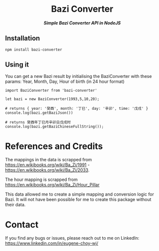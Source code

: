 <h1 align="center">Bazi Converter</h1>

<h5 align="center">Simple Bazi Converter API in NodeJS</h5>

## Installation
`npm install bazi-converter`


## Using it
You can get a new Bazi result by initialising the BaziConverter with these params: Year, Month, Day, Hour of birth (in 24 hour format)
```
import BaziConverter from 'bazi-converter'

let bazi = new BaziConverter(1993,5,10,20);

# returns { year: '癸酉', month: '丁巳', day: '辛卯', time: '戊戌' }
console.log(bazi.getBaziJson())

# returns 癸酉年丁巳月辛卯日戊戌时
console.log(bazi.getBaziChineseFullString());

```

# References and Credits
The mappings in the data is scrapped from https://en.wikibooks.org/wiki/Ba_Zi/1991 - https://en.wikibooks.org/wiki/Ba_Zi/2033.

The hour mapping is scrapped from https://en.wikibooks.org/wiki/Ba_Zi/Hour_Pillar

This data allowed me to create a simple mapping and conversion logic for Bazi. It will not have been possible for me to create this package without their data.

# Contact
If you find any bugs or issues, please reach out to me on LinkedIn: https://www.linkedin.com/in/eugene-choy-wj/ 
